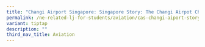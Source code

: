 ```yaml
---
title: "Changi Airport Singapore: Singapore Story: The Changi Airpot Chapter"
permalink: /ne-related-lj-for-students/aviation/cas-changi-aiport-story/
variant: tiptap
description: ""
third_nav_title: Aviation
---
```

